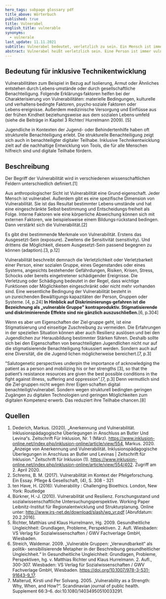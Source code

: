 ```yaml
---
hero_tags: subpage glossary pdf
title_above: Wörterbuch
published: true
title: Vulnerabel
english_title: vulnerable
synonyms:
  - vulnerale
last_update: 11.11.2021
subtitle: Vulnerabel bedeutet, verletzlich zu sein. Ein Mensch ist immer vulnerabel.
abstract: Vulnerabel heißt verletzlich sein. Eine Person ist immer vulnerabel. Manche Umstände verstärken das. Manche Personen werden zum Beispiel wegen ihrer Herkunft benachteiligt. Dadurch sind sie vulnerabler als andere Personen·gruppen. Auch die Jugendliche können Teil einer vulnerablen Personen·gruppe sein, beispielsweise, wenn sie durch ihre Familie oder ihre Umwelt benachteiligt sind, wenig Geld haben oder wenn sie von Behinderung bedroht sind. Das ist mit Barrieren verbunden. Diese Barrieren will inklusive Technikentwicklung durch technische Hilfs·mittel verringern.
---
```


## Bedeutung für inklusive Technikentwicklung

Vulnerabilitäten zum Beispiel in Bezug auf Isolierung, Armut oder Ähnliches entstehen durch Lebens·umstände oder durch gesellschaftliche Benachteiligung. Folgende Erklärungs·faktoren helfen bei der Charakterisierung von Vulnerabilitäten: materielle Bedingungen, kulturelle und verhaltens·bedingte Faktoren, psycho·soziale Faktoren oder Lebens·ereignisse. Außerdem medizinische Versorgung und Einflüsse aus der frühen Kindheit beziehungsweise aus dem sozialen Lebens·umfeld (siehe die Beiträge in Kapitel 3 Richter/ Hurrelmann 2009). \[5]

Jugendliche in Kontexten der Jugend- oder Behindertenhilfe haben oft strukturelle Benachteiligung erlebt. Die strukturelle Benachteiligung zeigt sich auch in benachteiligter digitaler Teilhabe. Inklusive Technikentwicklung zielt auf die nachhaltige Entwicklung von Tools, die für alle Menschen hilfreich sind und digitale Teilhabe fördern.

## Beschreibung

Der Begriff der Vulnerabilität wird in verschiedenen wissenschaftlichen Feldern unterschiedlich definiert.\[1]

Aus anthropologischer Sicht ist Vulnerabilität eine Grund·eigenschaft. Jeder Mensch ist vulnerabel. Außerdem gibt es eine spezifische Dimension von Vulnerabilität. Sie ist das Resultat bestimmter Lebens·umstände und hat eine eingeschränkte Selbst·bestimmung und Entscheidungs·freiheit als Folge. Interne Faktoren wie eine körperliche Abweichung können sich mit externen Faktoren, wie beispielsweise einem Bildungs·rückstand bedingen. Dann verstärkt sich die Vulnerabilität.\[2]

Es gibt drei bestimmende Merkmale von Vulnerabilität. Erstens das Ausgesetzt-Sein (exposure). Zweitens die Sensitivität (sensitivity). Und drittens die Möglichkeit, diesem Ausgesetzt-Sein passend begegnen zu können (adaption).\[3, p.12]

Vulnerabilität beschreibt demnach die Verletzlichkeit oder Verletzbarkeit einer Person, einer sozialen Gruppe, eines Gegenstandes oder eines Systems, angesichts bestehender Gefährdungen, Risiken, Krisen, Stress, Schocks oder bereits eingetretener schädigender Ereignisse. Die Verletzung oder Schädigung bedeutet in der Regel, dass wichtige Funktionen oder Möglichkeiten eingeschränkt oder nicht mehr vorhanden sind. Eine wesentliche Bedingung der Vulnerabilität besteht in un·zureichenden Bewältigungs·kapazitäten der Person, Gruppen oder Systeme. \[4, p.24] **In Hinblick auf Diskriminierungs·gefahren ist die Bezeichnung als „vulnerable Gruppe" kontraproduktiv. Stigmatisierende und diskriminierende Effekte sind nie gänzlich auszuschließen.**\[6, p.304]

Wenn es aber um Eigenschaften der Ziel·gruppe geht, ist eine Stigmatisierung und einseitige Zuschreibung zu vermeiden. Die Erfahrungen in der speziellen Situation können aber auch Resilienz auslösen und bei den Jugendlichen zur Herausbildung bestimmter Stärken führen. Deshalb sollte sich bei den Eigenschaften von benachteiligten Jugendlichen nicht nur auf die stigmatisierende Benachteiligung fokussiert werden. Sondern auch auf eine Diversität, die die Jugend·lichen möglicherweise bereichert.\[7, p.3]

"Salutogenetic perspectives underpin the importance of acknowledging the patient as a person and mobilizing his or her strengths \[3], so that the patient’s resistance resources are given the best possible conditions in the fight against illness, suffering and oppression".\[7, p.3] Denn vermutlich sind die Ziel·gruppen nicht wegen ihrer Eigen·schaften digital benachteiligt/vulnerabel. Sondern wegen strukturell bedingten geringen Zugängen zu digitalen Technologien und geringen Möglichkeiten zum digitalen Kompetenz·erwerb. Das reduziert ihre Teilhabe·chancen.\[8]

## Quellen

1. Dederich, Markus. (2020). „Anerkennung und Vulnerabilität. Inklusionspädagogische Überlegungen in Anschluss an Butler Und Levina“s. Zeitschrift Für Inklusion, Nr. 1 (März). https://www.inklusion-online.net/index.php/inklusion-online/article/view/554, Markus. 2020. „Anzeige von Anerkennung und Vulnerabilität. Inklusionspädagogische Überlegungen in Anschluss an Butler und Levinas | Zeitschrift für Inklusion.“ Zeitschrift für Inklusion (1). https://www.inklusion-online.net/index.php/inklusion-online/article/view/554/402. Zugriff am 2. April 2020.
2. Schrems, B. M. (2017). Vulnerabilität im Kontext der Pfelgeforschung. Ein Essay. Pflege & Gesellschaft, (4), S. 308 - 321
3. ten Have, H. (2016): Vulnerability : Challenging Bioethics. London, New York: Routledge
4. Bürkner, H.-J. (2010). Vulnerabilität und Resilienz. Forschungsstand und sozialwissenschaftliche Untersuchungsperspektive. Working Paper Leibnitz-Institut für Regionalentwicklung und Strukturplanung. Online unter: http://www.irs-net.de/download/slash/wp_vr.pdf \[Abrufdatum: 20.2.2016].
5. Richter, Matthias und Klaus Hurrelmann, Hg. 2009. Gesundheitliche Ungleichheit: Grundlagen, Probleme, Perspektiven. 2. Aufl. Wiesbaden: VS Verlag für Sozialwissenschaften / GWV Fachverlage GmbH, Wiesbaden.
6. Streich, Waldemar. 2009. „Vulnerable Gruppen: „Verwundbarkeit“ als politik- sensibilisierende Metapher in der Beschreibung gesundheitlicher Ungleichheit.“ In Gesundheitliche Ungleichheit: Grundlagen, Probleme, Perspektiven, hg. v. Matthias Richter und Klaus Hurrelmann. 2. Aufl., 300-307. Wiesbaden: VS Verlag für Sozialwissenschaften / GWV Fachverlage GmbH, Wiesbaden. https://doi.org/10.1007/978-3-531-91643-9_17.
7. Malterud, Kirsti und Per Solvang. 2005. „Vulnerability as a Strength: Why, When, and How?“. Scandinavian journal of public health. Supplement 66:3–6. doi:10.1080/14034950510033291.
